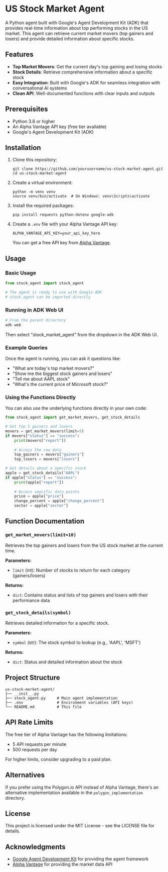 # US Stock Market Agent

A Python agent built with Google's Agent Development Kit (ADK) that provides real-time information about top performing stocks in the US market. This agent can retrieve current market movers (top gainers and losers) and provide detailed information about specific stocks.

## Features

- **Top Market Movers**: Get the current day's top gaining and losing stocks
- **Stock Details**: Retrieve comprehensive information about a specific stock
- **Easy Integration**: Built with Google's ADK for seamless integration with conversational AI systems
- **Clean API**: Well-documented functions with clear inputs and outputs

## Prerequisites

- Python 3.8 or higher
- An Alpha Vantage API key (free tier available)
- Google's Agent Development Kit (ADK)

## Installation

1. Clone this repository:
   ```
   git clone https://github.com/yourusername/us-stock-market-agent.git
   cd us-stock-market-agent
   ```

2. Create a virtual environment:
   ```
   python -m venv venv
   source venv/bin/activate  # On Windows: venv\Scripts\activate
   ```

3. Install the required packages:
   ```
   pip install requests python-dotenv google-adk
   ```

4. Create a `.env` file with your Alpha Vantage API key:
   ```
   ALPHA_VANTAGE_API_KEY=your_api_key_here
   ```
   You can get a free API key from [Alpha Vantage](https://www.alphavantage.co/support/#api-key).

## Usage

### Basic Usage

```python
from stock_agent import stock_agent

# The agent is ready to use with Google ADK
# stock_agent can be imported directly
```

### Running in ADK Web UI

```bash
# From the parent directory
adk web
```

Then select "stock_market_agent" from the dropdown in the ADK Web UI.

### Example Queries

Once the agent is running, you can ask it questions like:

- "What are today's top market movers?"
- "Show me the biggest stock gainers and losers"
- "Tell me about AAPL stock"
- "What's the current price of Microsoft stock?"

### Using the Functions Directly

You can also use the underlying functions directly in your own code:

```python
from stock_agent import get_market_movers, get_stock_details

# Get top 5 gainers and losers
movers = get_market_movers(limit=5)
if movers["status"] == "success":
    print(movers["report"])
    
    # Access the raw data
    top_gainers = movers["gainers"]
    top_losers = movers["losers"]

# Get details about a specific stock
apple = get_stock_details("AAPL")
if apple["status"] == "success":
    print(apple["report"])
    
    # Access specific data points
    price = apple["price"]
    change_percent = apple["change_percent"]
    sector = apple["sector"]
```

## Function Documentation

### `get_market_movers(limit=10)`

Retrieves the top gainers and losers from the US stock market at the current time.

**Parameters:**
- `limit` (int): Number of stocks to return for each category (gainers/losers)

**Returns:**
- `dict`: Contains status and lists of top gainers and losers with their performance data

### `get_stock_details(symbol)`

Retrieves detailed information for a specific stock.

**Parameters:**
- `symbol` (str): The stock symbol to lookup (e.g., 'AAPL', 'MSFT')

**Returns:**
- `dict`: Status and detailed information about the stock

## Project Structure

```
us-stock-market-agent/
├── __init__.py
├── stock_agent.py     # Main agent implementation
├── .env               # Environment variables (API keys)
└── README.md          # This file
```

## API Rate Limits

The free tier of Alpha Vantage has the following limitations:
- 5 API requests per minute
- 500 requests per day

For higher limits, consider upgrading to a paid plan.

## Alternatives

If you prefer using the Polygon.io API instead of Alpha Vantage, there's an alternative implementation available in the `polygon_implementation` directory.

## License

This project is licensed under the MIT License - see the LICENSE file for details.

## Acknowledgments

- [Google Agent Development Kit](https://github.com/google-ai/agent-development-kit) for providing the agent framework
- [Alpha Vantage](https://www.alphavantage.co/) for providing the market data API
